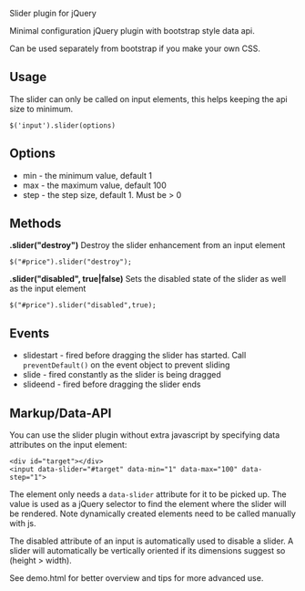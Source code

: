 Slider plugin for jQuery


Minimal configuration jQuery plugin with bootstrap style data api.

Can be used separately from bootstrap if you make your own CSS.

Usage
-----

The slider can only be called on input elements, this helps keeping
the api size to minimum. 

	$('input').slider(options)
	
Options
-------

* min - the minimum value, default 1
* max - the maximum value, default 100
* step - the step size, default 1. Must be > 0

Methods
-------

__.slider("destroy")__
Destroy the slider enhancement from an input element

	$("#price").slider("destroy");
	
__.slider("disabled", true|false)__
Sets the disabled state of the slider as well as the input element

	$("#price").slider("disabled",true);
	
Events
------

* slidestart - fired before dragging the slider has started. Call `preventDefault()` on the event object to prevent sliding
* slide - fired constantly as the slider is being dragged
* slideend - fired before dragging the slider ends

Markup/Data-API
--------

You can use the slider plugin without extra javascript by specifying data attributes on the input element:

	<div id="target"></div>
	<input data-slider="#target" data-min="1" data-max="100" data-step="1">
	
The element only needs a `data-slider` attribute for it to be picked up. The value is used as a jQuery selector to find the element where the slider will be rendered. Note dynamically created elements need to be called manually with js.

The disabled attribute of an input is automatically used to disable a slider. A slider will automatically
be vertically oriented if its dimensions suggest so (height > width).

See demo.html for better overview and tips for more advanced use.